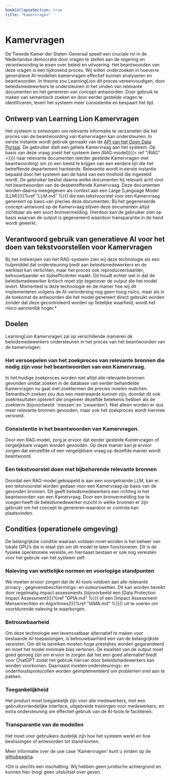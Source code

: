 ```yaml
---
bookCollapseSection: true
title: "Kamervragen"
---
```


# Kamervragen

De Tweede Kamer der Staten-Generaal speelt een cruciale rol in de Nederlandse democratie door vragen te stellen aan de regering en verantwoording te eisen over beleid en uitvoering. Het beantwoorden van deze vragen is een tijdrovend proces. Wij willen onderzoeken in hoeverre generatieve AI-modellen kamervragen effectief kunnen analyseren en beantwoorden. In theorie zou LearningLion dit proces vereenvoudigen, door beleidsmedewerkers te ondersteunen in het vinden van relevante documenten en het genereren van concept-antwoorden. Door gebruik te maken van semantisch zoeken en door eerder gestelde vragen te identificeren, levert het systeem meer consistentie en bespaart het tijd.

## Ontwerp van Learning Lion Kamervragen
Het systeem is ontworpen om relevante informatie te verzamelen die het proces van de beantwoording van Kamervragen kan ondersteunen. In eerste instantie wordt gebruik gemaakt van de [API van het Open Data Portaal](https://opendata.tweedekamer.nl/). De gebruiker stelt een gehele Kamervraag aan het systeem. Op basis van deze vraag zoekt het systeem (een [RAG-model]({{< ref "/RAG" >}})) naar relevante documenten (eerder gestelde Kamervragen met beantwoording) om zo een beeld te krijgen van een eerdere lijn die het betreffende departement hanteerde. Relevantie wordt in eerste instantie bepaald door het systeem aan de hand van een treshold die ingesteld wordt. De gebruiker beslist daarna welke documenten hij relevant acht voor het beantwoorden van de desbetreffende Kamervraag. Deze documenten worden daarna meegegeven als context aan een Large [Language Model (LLM)]({{%ref "LLM.md" %}}) die een tekstvoorstel voor een Kamervraag genereert op basis van precies deze documenten. Bij het gegenereerde concept-antwoord op de Kamervraag blijven deze documenten altijd zichtbaar als een soort bronvermelding. Hierdoor kan de gebruiker zien op basis waarvan de output is gegenereerd waardoor transparantie in de hand wordt gewerkt.

## Verantwoord gebruik van generatieve AI voor het doen van tekstvoorstellen voor Kamervragen
Bij het ontwerpen van het RAG-systeem zien wij deze technologie als een hulpmiddel dat ondersteuning biedt aan beleidsmedewerkers en de werklast kan verlichten, maar het proces ook reproduceerbaarder, betrouwbaarder en tijdsefficiënter maakt. Dit houdt echter wel in dat de beleidsmedewerker kritisch moet zijn tegenover de output die het model levert. Momenteel is deze technologie en de manier hoe wij dit implementeren volgens de AI-verordening nog geen hoog risico, maar als in de toekomst de antwoorden die het model genereert direct gebruikt worden zonder dat deze gecontroleerd worden op feitelijke waarheid, wordt het risico aanzienlijk hoger.* 

## Doelen 
LearningLion Kamervragen zal op verschillende manieren de beleidsmedewerkers ondersteunen in het proces van het beantwoorden van de kamervragen:

### Het versoepelen van het zoekproces van relevante bronnen die nodig zijn voor het beantwoorden van een Kamervraag. 
In het huidige zoekproces worden niet altijd alle relevante bronnen gevonden omdat zoeken in de database van eerder behandelde Kamervragen nu gaat met zoektermen die precies moeten matchen. Semantisch zoeken zou dus een meerwaarde kunnen zijn, doordat dit ook zoekresultaten oplevert die ongeveer dezelfde betekenis hebben als de zoekterm (bijvoorbeeld: ‘messen’ en ‘zwaarden’). Niet alleen worden er dus meer relevante bronnen gevonden, maar ook het zoekproces wordt hiermee versneld. 

### Consistentie in het beantwoorden van Kamervragen.
Door een RAG-model, zorg je ervoor dat eerder gestelde Kamervragen of vergelijkbare vragen worden gevonden. Op deze manier kan je ervoor zorgen dat eenzelfde of een vergelijkbare vraag op dezelfde manier wordt beantwoord.

### Een tekstvoorstel doen met bijbehorende relevante bronnen
Doordat een RAG-model gekoppeld is aan een voorgetrainde LLM, kan er een tekstvoorstel worden gedaan voor een Kamervraag op basis van de gevonden bronnen. Dit geeft beleidsmedewerkers een richting in het beantwoorden van een Kamervraag. Door een bronvermelding toe te voegen heeft de beleidsmedewerker inzicht in welke bronnen er zijn gebruikt om het concept te genereren waardoor er controle kan plaatsvinden. 

## Condities (operationele omgeving)
De belangrijkste conditie waaraan voldaan moet worden is het beheer van lokale GPU’s die in staat zijn om dit model te laten functioneren. Dit is de fysieke operationele vereiste, en hiernaast bestaan er ook nog vereisten voor het gebruik van het systeem zelf:

### Naleving van wettelijke normen en voorlopige standpunten
We moeten ervoor zorgen dat de AI-tools voldoen aan alle relevante privacy-, gegevensbeschermings- en auteurswetten. Dit kan worden bereikt door regelmatig impact assessments (bijvoorbeeld een [Data Protection Impact Assessment]({{%ref "DPIA.md" %}}) of een [Impact Assessment Mensenrechten en Algoritmes]({{%ref "IAMA.md" %}})) uit te voeren om voortdurende naleving te waarborgen.

### Betrouwbaarheid
Om deze technologie een levensvatbaar alternatief te maken voor bestaande AI-toepassingen, is betrouwbaarheid een van de belangrijkste vereisten. Om dit te bereiken moeten hoge prestaties worden gegarandeerd en moet het model minimale bias vertonen. De kwaliteit van de output moet goed genoeg zijn om ervoor te zorgen dat het een goed alternatief biedt voor ChatGPT zodat het gebruik hiervan door beleidsmedewerkers kan worden voorkomen. Daarnaast moeten ondersteunings- en onderhoudsprotocollen worden geïmplementeerd om problemen snel aan te pakken.

### Toegankelijkheid
Het product moet toegankelijk zijn voor alle medewerkers, met een gebruiksvriendelijke interface, uitgebreide trainingen voor medewerkers, en extra ondersteuning om effectief gebruik van de AI-tools te faciliteren.

### Transparantie van de modellen
Het moet voor gebruikers duidelijk zijn hoe het systeem werkt en hoe beslissingen of antwoorden tot stand komen. 

Meer informatie over de use case 'Kamervragen' kunt u vinden op de [githubpagina](https://github.com/SSC-ICT-Innovatie/LearningLion-kamervragen).

*Dit is slechts een inschatting. Wij hebben geen juridische achtergrond en kunnen hier (nog) geen uitsluitsel over geven.
